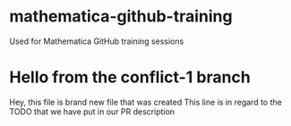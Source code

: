 # mathematica-github-training
Used for Mathematica GitHub training sessions

# Hello from the conflict-1 branch
Hey, this file is brand new file that was created
This line is in regard to the TODO that we have put in our PR description
